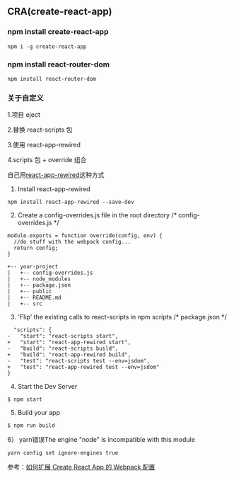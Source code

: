 ## CRA(create-react-app)
### npm install create-react-app
```
npm i -g create-react-app
```
### npm install react-router-dom
```
npm install react-router-dom
```

### 关于自定义

1.项目 eject

2.替换 react-scripts 包

3.使用 react-app-rewired

4.scripts 包 + override 组合


自己用[react-app-rewired](https://github.com/timarney/react-app-rewired#3-flip-the-existing-calls-to-react-scripts-in-npm-scripts)这种方式

1) Install react-app-rewired
```
npm install react-app-rewired --save-dev
```
2) Create a config-overrides.js file in the root directory
/* config-overrides.js */
```
module.exports = function override(config, env) {
  //do stuff with the webpack config...
  return config;
}
```
```
+-- your-project
|   +-- config-overrides.js
|   +-- node_modules
|   +-- package.json
|   +-- public
|   +-- README.md
|   +-- src
```
3) 'Flip' the existing calls to react-scripts in npm scripts
  /* package.json */
```
  "scripts": {
-   "start": "react-scripts start",
+   "start": "react-app-rewired start",
-   "build": "react-scripts build",
+   "build": "react-app-rewired build",
-   "test": "react-scripts test --env=jsdom",
+   "test": "react-app-rewired test --env=jsdom"
}

```
4) Start the Dev Server
```
$ npm start
```
5) Build your app
```
$ npm run build

```

6） yarn错误The engine "node" is incompatible with this module
```
yarn config set ignore-engines true
```


参考：[如何扩展 Create React App 的 Webpack 配置](https://juejin.im/post/5a5d5b815188257327399962)
